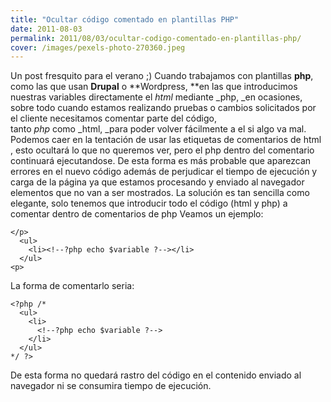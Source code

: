 ```yaml
---
title: "Ocultar código comentado en plantillas PHP"
date: 2011-08-03
permalink: 2011/08/03/ocultar-codigo-comentado-en-plantillas-php/
cover: /images/pexels-photo-270360.jpeg
---
```

Un post fresquito para el verano ;) Cuando trabajamos con plantillas **php**, como las que usan **Drupal** o **Wordpress, **en las que introducimos nuestras variables directamente el _html_ mediante _php, _en ocasiones, sobre todo cuando estamos realizando pruebas o cambios solicitados por el cliente necesitamos comentar parte del código, tanto _php_ como _html, _para poder volver fácilmente a el si algo va mal.   Podemos caer en la tentación de usar las etiquetas de comentarios de html **<!--** y **-->**, esto ocultará lo que no queremos ver, pero el php dentro del comentario continuará ejecutandose. De esta forma es más probable que aparezcan errores en el nuevo código además de perjudicar el tiempo de ejecución y carga de la página ya que estamos procesando y enviado al navegador elementos que no van a ser mostrados. La solución es tan sencilla como elegante, solo tenemos que introducir todo el código (html y php) a comentar dentro de comentarios de php Veamos un ejemplo:
```
</p>
  <ul>
    <li><!--?php echo $variable ?--></li>
  </ul>
<p>
```
La forma de comentarlo seria:
```
<?php /*
  <ul>
    <li>
      <!--?php echo $variable ?-->
    </li>
  </ul>
*/ ?> 
```

De esta forma no quedará rastro del código en el contenido enviado al navegador ni se consumira tiempo de ejecución.
